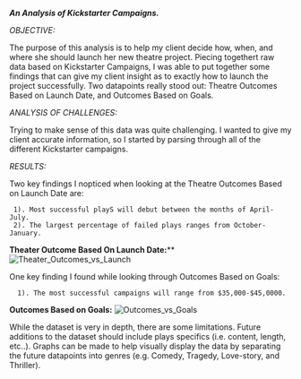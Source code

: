 _**An Analysis of Kickstarter Campaigns.**_

_OBJECTIVE:_

  The purpose of this analysis is to help my client decide how, when, and where she should launch her new theatre project. Piecing togethert raw data based on Kickstarter Campaigns, I was able to put together some findings that can give my client insight as to exactly how to launch the project successfully. Two datapoints really stood out: Theatre Outcomes Based on Launch Date, and Outcomes Based on Goals.
  

_ANALYSIS OF CHALLENGES:_

  Trying to make sense of this data was quite challenging. I wanted to give my client accurate information, so I started by parsing through all of the different Kickstarter campaigns. 
  
  
 _RESULTS:_
  
 Two key findings I nopticed when looking at the Theatre Outcomes Based on Launch Date are: 
   
     1). Most successful playS will debut between the months of April-July.
     2). The largest percentage of failed plays ranges from October-January.
     
    
 **Theater Outcome Based On Launch Date:****
  ![Theater_Outcomes_vs_Launch](https://user-images.githubusercontent.com/99840803/154824805-89fad27d-6574-49b6-9cc2-440bc8d9ad9e.png)
  
     
One key finding I found while looking through Outcomes Based on Goals:
   
      1). The most successful campaigns will range from $35,000-$45,0000.
      
      
 **Outcomes Based on Goals:**
![Outcomes_vs_Goals](https://user-images.githubusercontent.com/99840803/154824843-8f188c07-2b13-4f10-9f29-f04e02b6cc2a.png)

While the dataset is very in depth, there are some limitations. Future additions to the dataset should include plays specifics (i.e. content, length, etc..). Graphs can be made to help visually display the data by separating the future datapoints into genres (e.g. Comedy, Tragedy, Love-story, and Thriller).
  
